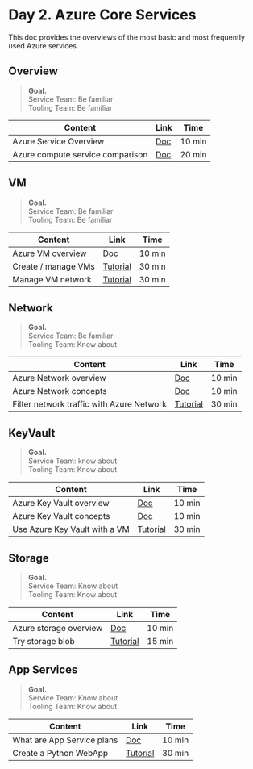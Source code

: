 # Day 2. Azure Core Services
This doc provides the overviews of the most basic and most frequently used Azure services.

## Overview
> __Goal.__ <br>
> Service Team: Be familiar <br>
> Tooling Team: Be familiar

| Content | Link |  Time  |
|---------|------|--------|
| Azure Service Overview | [Doc](https://azure.microsoft.com/en-us/services/) | 10 min |
| Azure compute service comparison | [Doc](https://docs.microsoft.com/en-us/azure/architecture/guide/technology-choices/compute-decision-tree) | 20 min |


## VM
> __Goal.__ <br>
> Service Team: Be familiar <br>
> Tooling Team: Be familiar

| Content | Link |  Time  |
|---------|------|--------|
| Azure VM overview | [Doc](https://docs.microsoft.com/en-us/azure/virtual-machines/linux/overview) | 10 min |
| Create / manage VMs | [Tutorial](https://docs.microsoft.com/en-us/azure/virtual-machines/linux/tutorial-manage-vm) | 30 min |
| Manage VM network | [Tutorial](https://docs.microsoft.com/en-us/azure/virtual-machines/linux/tutorial-virtual-network) | 30 min |


## Network
> __Goal.__ <br>
> Service Team: Be familiar <br>
> Tooling Team: Know about

| Content | Link |  Time  |
|---------|------|--------|
| Azure Network overview | [Doc](https://docs.microsoft.com/en-us/azure/virtual-network/virtual-networks-overview) | 10 min |
| Azure Network concepts | [Doc](https://docs.microsoft.com/en-us/azure/virtual-network/concepts-and-best-practices) | 10 min |
| Filter network traffic with Azure Network | [Tutorial](https://docs.microsoft.com/en-us/azure/virtual-network/tutorial-filter-network-traffic) | 30 min |


## KeyVault
> __Goal.__ <br>
> Service Team: know about <br>
> Tooling Team: Know about

| Content | Link |  Time  |
|---------|------|--------|
| Azure Key Vault overview | [Doc](https://docs.microsoft.com/en-us/azure/key-vault/general/overview) | 10 min |
| Azure Key Vault concepts | [Doc](https://docs.microsoft.com/en-us/azure/key-vault/general/basic-concepts) | 10 min |
| Use Azure Key Vault with a VM | [Tutorial](https://docs.microsoft.com/en-us/azure/key-vault/general/tutorial-python-virtual-machine?tabs=azure-cli) | 30 min |


## Storage
> __Goal.__ <br>
> Service Team: Know about <br>
> Tooling Team: Know about

| Content | Link |  Time  |
|---------|------|--------|
| Azure storage overview | [Doc](https://docs.microsoft.com/en-us/azure/storage/common/storage-introduction) | 10 min |
| Try storage blob | [Tutorial](https://docs.microsoft.com/en-us/azure/storage/blobs/storage-quickstart-blobs-portal) | 15 min |


## App Services
> __Goal.__ <br>
> Service Team: Know about <br>
> Tooling Team: Know about

| Content | Link |  Time  |
|---------|------|--------|
| What are App Service plans | [Doc](https://docs.microsoft.com/en-us/azure/app-service/overview-hosting-plans) | 10 min |
| Create a Python WebApp | [Tutorial](https://docs.microsoft.com/en-us/azure/app-service/quickstart-python?tabs=bash&pivots=python-framework-django) | 30 min |
